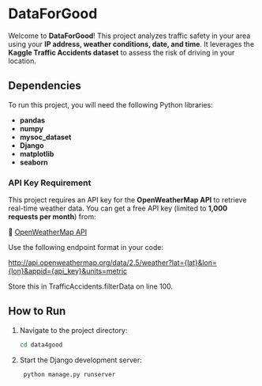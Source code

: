 # DataForGood  

Welcome to **DataForGood**! This project analyzes traffic safety in your area using your **IP address, weather conditions, date, and time**. It leverages the **Kaggle Traffic Accidents dataset** to assess the risk of driving in your location.  

## Dependencies  

To run this project, you will need the following Python libraries:  

- **pandas**  
- **numpy**  
- **mysoc_dataset**  
- **Django**  
- **matplotlib**  
- **seaborn**  

### API Key Requirement  

This project requires an API key for the **OpenWeatherMap API** to retrieve real-time weather data. You can get a free API key (limited to **1,000 requests per month**) from:  

🔗 [OpenWeatherMap API](https://openweathermap.org/api)  

Use the following endpoint format in your code:  

http://api.openweathermap.org/data/2.5/weather?lat={lat}&lon={lon}&appid={api_key}&units=metric

Store this in TrafficAccidents.filterData on line 100.

## How to Run  

1. Navigate to the project directory:  
   ```sh
   cd data4good
2. Start the Django development server:
   ```sh
    python manage.py runserver
